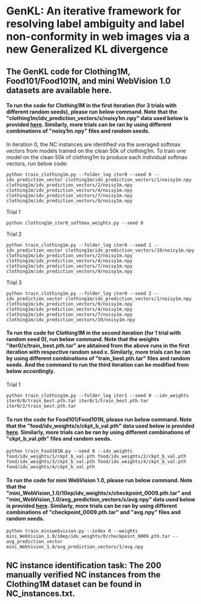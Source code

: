 # GenKL: An iterative framework for resolving label ambiguity and label non-conformity in web images via a new Generalized KL divergence

## The GenKL code for Clothing1M, Food101/Food101N, and mini WebVision 1.0 datasets are available here.

#### To run the code for Clothing1M in the first iteration (for 3 trials with different random seeds), please run below command. Note that the "clothing1m/idv_prediction_vectors/x/noisy1m.npy" data used below is provided [here](https://drive.google.com/drive/folders/1dP4m61BTNWMN-9vVJIqWZvmsoTWD3Syd?usp=sharing). Similarly, more trials can be ran by using different combinations of "noisy1m.npy" files and random seeds. 

In iteration 0, the NC instances are identified via the averaged softmax vectors from models trained on the clean 50k of clothing1m. To train one model on the clean 50k of clothing1m to produce each individual softmax vectors, run below code:
```
python train_clothing1m.py --folder_log iter0 --seed 0 --idv_prediction_vector clothing1m/idv_prediction_vectors/1/noisy1m.npy clothing1m/idv_prediction_vectors/2/noisy1m.npy clothing1m/idv_prediction_vectors/4/noisy1m.npy clothing1m/idv_prediction_vectors/7/noisy1m.npy clothing1m/idv_prediction_vectors/9/noisy1m.npy
```

Trial 1
```
python clothing1m_iter0_softmax_weights.py --seed 0 
```
Trial 2
```
python train_clothing1m.py --folder_log iter0 --seed 1 --idv_prediction_vector clothing1m/idv_prediction_vectors/19/noisy1m.npy clothing1m/idv_prediction_vectors/2/noisy1m.npy clothing1m/idv_prediction_vectors/4/noisy1m.npy clothing1m/idv_prediction_vectors/7/noisy1m.npy clothing1m/idv_prediction_vectors/9/noisy1m.npy
```
Trial 3
```
python train_clothing1m.py --folder_log iter0 --seed 2 --idv_prediction_vector clothing1m/idv_prediction_vectors/1/noisy1m.npy clothing1m/idv_prediction_vectors/9/noisy1m.npy clothing1m/idv_prediction_vectors/4/noisy1m.npy clothing1m/idv_prediction_vectors/7/noisy1m.npy clothing1m/idv_prediction_vectors/19/noisy1m.npy
```

#### To run the code for Clothing1M in the second iteration (for 1 trial with random seed 0), run below command. Note that the weights "iter0/x/train_best.pth.tar" are abtained from the above runs in the first iteration with respective random seed x. Similarly, more trials can be ran by using different combinations of "train_best.pth.tar" files and random seeds. And the command to run the third iteration can be modified from below accordingly.
Trial 1
```
python train_clothing1m.py --folder_log iter1 --seed 0 --idv_weights iter0/0/train_best.pth.tar iter0/1/train_best.pth.tar iter0/2/train_best.pth.tar
```


#### To run the code for Food101/Food101N, please run below command. Note that the "food/idv_weights/x/ckpt_b_val.pth" data used below is provided [here](https://drive.google.com/drive/folders/1dP4m61BTNWMN-9vVJIqWZvmsoTWD3Syd?usp=sharing). Similarly, more trials can be ran by using different combinations of "ckpt_b_val.pth" files and random seeds. 


```
python train_Food101N.py --seed 0 --idv_weights food/idv_weights/1/ckpt_b_val.pth food/idv_weights/2/ckpt_b_val.pth food/idv_weights/3/ckpt_b_val.pth food/idv_weights/4/ckpt_b_val.pth food/idv_weights/4/ckpt_b_val.pth
```

#### To run the code for mini WebVision 1.0, please run below command. Note that the "mini_WebVision_1.0/10ep/idv_weights/x/checkpoint_0009.pth.tar" and "mini_WebVision_1.0/avg_prediction_vectors/x/avg.npy" data used below is provided [here](https://drive.google.com/drive/folders/1dP4m61BTNWMN-9vVJIqWZvmsoTWD3Syd?usp=sharing). Similarly, more trials can be ran by using different combinations of "checkpoint_0009.pth.tar" and "avg.npy" files and random seeds. 
```
python train_miniwebvision.py --index 0 --weights mini_WebVision_1.0/10ep/idv_weights/0/checkpoint_0009.pth.tar --avg_prediction_vector mini_WebVision_1.0/avg_prediction_vectors/1/avg.npy
```


## NC instance identification task: The 200 manually verified NC instances from the Clothing1M dataset can be found in NC_instances.txt.
